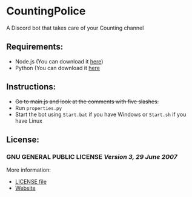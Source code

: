 # **CountingPolice**
A Discord bot that takes care of your Counting channel

## **Requirements:**
* Node.js (You can download it [here](https://nodejs.org/en/download/))
* Python (You can download it [here](https://www.python.org/downloads/)

## **Instructions:**
* ~~Go to main.js and look at the comments with five slashes.~~
* Run `properties.py`
* Start the bot using `Start.bat` if you have Windows or `Start.sh` if you have Linux
## **License:**
### GNU GENERAL PUBLIC LICENSE *Version 3, 29 June 2007*
More information:
* [LICENSE file](file:LICENSE)
* [Website](https://www.gnu.org/licenses/gpl-3.0)

